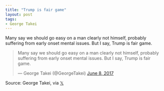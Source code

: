 ```yaml
---
title: "Trump is fair game"
layout: post
tags:
- George Takei
---
```


Many say we should go easy on a man clearly not himself, probably suffering from early onset mental issues. But I say, Trump is fair game.

<blockquote class="twitter-tweet"><p lang="en" dir="ltr">Many say we should go easy on a man clearly not himself, probably suffering from early onset mental issues. But I say, Trump is fair game.</p>&mdash; George Takei (@GeorgeTakei) <a href="https://twitter.com/GeorgeTakei/status/872932059702071300?ref_src=twsrc%5Etfw">June 8, 2017</a></blockquote> <script async src="https://platform.twitter.com/widgets.js" charset="utf-8"></script>

Source: George Takei, via [𝕏](https://x.com)

